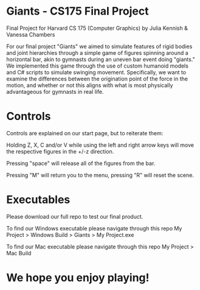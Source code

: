 # Giants - CS175 Final Project
Final Project for Harvard CS 175 (Computer Graphics) by Julia Kennish & Vanessa Chambers

For our final project "Giants" we aimed to simulate features of rigid bodies and joint hierarchies through a simple game of figures spinning around a horizontal bar, akin to gymnasts during an uneven bar event doing "giants." We implemented this game through the use of custom humanoid models and C\# scripts to simulate swinging movement. Specifically, we want to examine the differences between the origination point of the force in the motion, and whether or not this aligns with what is most physically advantageous for gymnasts in real life.

# Controls
Controls are explained on our start page, but to reiterate them:

Holding Z, X, C and/or V while using the left and right arrow keys will move the respective figures in the +/-z direction.

Pressing "space" will release all of the figures from the bar.

Pressing "M" will return you to the menu, pressing "R" will reset the scene.

# Executables
Please download our full repo to test our final product.

To find our Windows executable please navigate through this repo My Project > Windows Build > Giants > My Project.exe

To find our Mac executable please navigate through this repo My Project > Mac Build

# We hope you enjoy playing!

